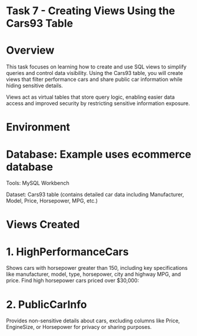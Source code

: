 # Task 7 - Creating Views Using the Cars93 Table
# Overview
This task focuses on learning how to create and use SQL views to simplify queries and control data visibility. Using the Cars93 table, you will create views that filter performance cars and share public car information while hiding sensitive details.

Views act as virtual tables that store query logic, enabling easier data access and improved security by restricting sensitive information exposure.

# Environment
# Database: Example uses ecommerce database 

Tools:  MySQL Workbench

Dataset: Cars93 table (contains detailed car data including Manufacturer, Model, Price, Horsepower, MPG, etc.)

# Views Created
# 1. HighPerformanceCars
Shows cars with horsepower greater than 150, including key specifications like manufacturer, model, type, horsepower, city and highway MPG, and price.
Find high horsepower cars priced over $30,000:


# 2. PublicCarInfo
Provides non-sensitive details about cars, excluding columns like Price, EngineSize, or Horsepower for privacy or sharing purposes.


